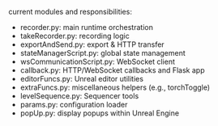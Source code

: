 current modules and responsibilities:
- recorder.py: main runtime orchestration
- takeRecorder.py: recording logic
- exportAndSend.py: export & HTTP transfer
- stateManagerScript.py: global state management
- wsCommunicationScript.py: WebSocket client
- callback.py: HTTP/WebSocket callbacks and Flask app
- editorFuncs.py: Unreal editor utilities
- extraFuncs.py: miscellaneous helpers (e.g., torchToggle)
- levelSequence.py: Sequencer tools
- params.py: configuration loader
- popUp.py: display popups within Unreal Engine

